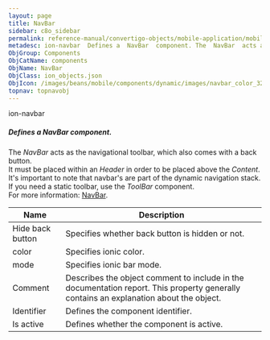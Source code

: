 ```yaml
---
layout: page
title: NavBar
sidebar: c8o_sidebar
permalink: reference-manual/convertigo-objects/mobile-application/mobile-components/components/navbar/
metadesc: ion-navbar  Defines a  NavBar  component. The  NavBar  acts as the navigational toolbar, which also comes with a back button. It must be placed within
ObjGroup: Components
ObjCatName: components
ObjName: NavBar
ObjClass: ion_objects.json
ObjIcon: /images/beans/mobile/components/dynamic/images/navbar_color_32x32.png
topnav: topnavobj
---
```

ion-navbar<br/>

##### Defines a <i>NavBar</i> component.<br/>
The <i>NavBar</i> acts as the navigational toolbar, which also comes with a back button.<br/>
It must be placed within an <i>Header</i> in order to be placed above the <i>Content</i>.<br/>
It's important to note that navbar's are part of the dynamic navigation stack. If you need a static toolbar, use the <i>ToolBar</i> component.<br/>
 For more information: <a href='https://ionicframework.com/docs/v3/api/components/toolbar/Navbar/'>NavBar</a>.

Name | Description 
--- | ---
Hide back button | Specifies whether back button is hidden or not.
color | Specifies ionic color.
mode | Specifies ionic bar mode.
Comment | Describes the object comment to include in the documentation report.  This property generally contains an explanation about the object. 
Identifier | Defines the component identifier.  
Is active | Defines whether the component is active. 

